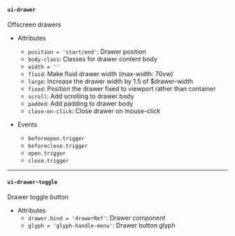 #### `ui-drawer`
Offscreen drawers

* Attributes
  * `position = 'start/end'`: Drawer position
  * `body-class`: Classes for drawer content body
  * `width = ''`
  * `fluid`: Make fluid drawer width (max-width: 70vw)
  * `large`: Increase the drawer width by 1.5 of $drawer-width
  * `fixed`: Position the drawer fixed to viewport rather than container
  * `scroll`: Add scrolling to drawer body
  * `padded`: Add padding to drawer body
  * `close-on-click`: Close drawer on mouse-click

* Events
  * `beforeopen.trigger`
  * `beforeclose.trigger`
  * `open.trigger`
  * `close.trigger`

---

#### `ui-drawer-toggle`
Drawer toggle button

* Attributes
  * `drawer.bind = 'drawerRef'`: Drawer component
  * `glyph = 'glyph-handle-menu'`: Drawer button glyph
